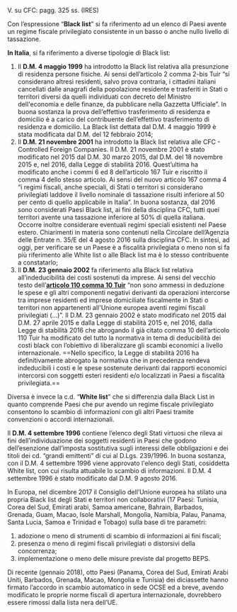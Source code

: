 V. su CFC: pagg. 325 ss. (IRES)



Con l’espressione “**Black list**” si fa riferimento ad un elenco di Paesi avente un regime fiscale privilegiato consistente in un basso o anche nullo livello di tassazione.

**In Italia**, si fa riferimento a diverse tipologie di Black list:

1. Il **D.M. 4 maggio 1999** ha introdotto la Black list relativa alla presunzione di residenza persone fisiche. Ai sensi dell’articolo 2 comma 2-bis Tuir “si considerano altresì residenti, salvo prova contraria, i cittadini italiani cancellati dalle anagrafi della popolazione residente e trasferiti in Stati o territori diversi da quelli individuati con decreto del Ministro dell'economia e delle finanze, da pubblicare nella Gazzetta Ufficiale”. In buona sostanza la prova dell’effettivo trasferimento di residenza e domicilio è a carico del contribuente dell’effettivo trasferimento di residenza e domicilio. La Black list dettata dal D.M. 4 maggio 1999 è stata modificata dal D.M. del 12 febbraio 2014;
2. Il **D.M. 21 novembre 2001** ha introdotto la Black list relativa alle CFC - Controlled Foreign Companies. Il D.M. 21 novembre 2001 è stato modificato nel 2015 dal D.M. 30 marzo 2015, dal D.M. del 18 novembre 2015 e, nel 2016, dalla Legge di stabilità 2016. Quest’ultima ha modificato anche i commi 6 ed 8 dell’articolo 167 Tuir e riscritto il comma 4 dello stesso articolo. Ai sensi del nuovo articolo 167 comma 4 “i regimi fiscali, anche speciali, di Stati o territori si considerano privilegiati laddove il livello nominale di tassazione risulti inferiore al 50 per cento di quello applicabile in Italia”. In buona sostanza, dal 2016 sono considerati Paesi Black list, ai fini della disciplina CFC, tutti quei territori avente una tassazione inferiore al 50% di quella italiana. Occorre inoltre considerare eventuali regimi speciali esistenti nel Paese estero. Chiarimenti in materia sono contenuti nella Circolare dell’Agenzia delle Entrate n. 35/E del 4 agosto 2016 sulla disciplina CFC. In sintesi, ad oggi, per verificare se un Paese è a fiscalità privilegiata o meno non si fa più riferimento alle White list o alle Black list ma è lo stesso contribuente a constatarlo;
3. Il **D.M. 23 gennaio 2002** fa riferimento alla Black list relativa all’indeducibilità dei costi sostenuti da imprese. Ai sensi del vecchio testo dell’**[articolo 110 comma 10 Tuir](https://www.altalex.com/documents/leggi/2014/12/10/tuir-titolo-ii-capo-ii-base-imponibile-societa-enti-commerciali-residenti#art110)** “non sono ammessi in deduzione le spese e gli altri componenti negativi derivanti da operazioni intercorse tra imprese residenti ed imprese domiciliate fiscalmente in Stati o territori non appartenenti all'Unione europea aventi regimi fiscali privilegiati (...)”. Il D.M. 23 gennaio 2002 è stato modificato nel 2015 dal D.M. 27 aprile 2015 e dalla Legge di stabilità 2015 e, nel 2016, dalla Legge di stabilità 2016 che abrogando il già citato comma 10 dell’articolo 110 Tuir ha modificato del tutto la normativa in tema di deducibilità dei costi black con l’obiettivo di liberalizzare gli scambi economici a livello internazionale. ==Nello specifico, la Legge di stabilità 2016 ha definitivamente abrogato la normativa che in precedenza rendeva indeducibili i costi e le spese sostenute derivanti dai rapporti economici intercorsi con soggetti esteri residenti e/o localizzati in Paesi a fiscalità privilegiata.==

Diversa è invece la c.d. “**White list**” che si differenzia dalla Black List in quanto comprende Paesi che pur avendo un regime fiscale privilegiato consentono lo scambio di informazioni con gli altri Paesi tramite convenzioni o accordi internazionali.

Il **D.M. 4 settembre 1996** contiene l’elenco degli Stati virtuosi che rileva ai fini dell’individuazione dei soggetti residenti in Paesi che godono dell’esenzione dall’imposta sostitutiva sugli interessi delle obbligazioni e dei titoli dei cd. “grandi emittenti” di cui al D.Lgs. 239/1996. In buona sostanza, con il D.M. 4 settembre 1996 viene approvato l'elenco degli Stati, cosiddetta White list, con cui risulta attuabile lo scambio di informazioni. Il D.M. 4 settembre 1996 è stato modificato dal D.M. 9 agosto 2016.

In Europa, nel dicembre 2017 il Consiglio dell’Unione europea ha stilato una propria Black list degli Stati e territori non collaborativi (17 Paesi: Tunisia, Corea del Sud, Emirati arabi, Samoa americane, Bahrain, Barbados, Grenada, Guam, Macao, Isole Marshall, Mongolia, Namibia, Palau, Panama, Santa Lucia, Samoa e Trinidad e Tobago) sulla base di tre parametri:

1. adozione o meno di strumenti di scambio di informazioni ai fini fiscali;
2. presenza o meno di regimi fiscali privilegiati o distorsivi della concorrenza;
3. implementazione o meno delle misure previste dal progetto BEPS.

Di recente (gennaio 2018), otto Paesi (Panama, Corea del Sud, Emirati Arabi Uniti, Barbados, Grenada, Macao, Mongolia e Tunisia) dei diciassette hanno firmato l’accordo in scambio automatico in sede OCSE ed a breve, avendo modificato le proprie norme fiscali di apertura internazionale, dovrebbero essere rimossi dalla lista nera dell’UE.



